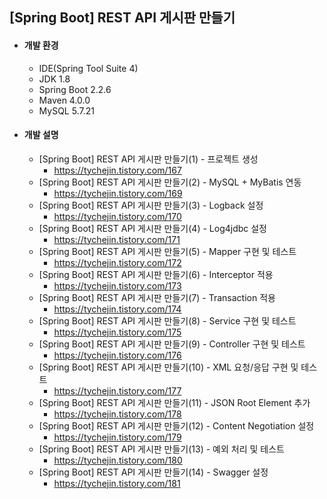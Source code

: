 ## [Spring Boot] REST API 게시판 만들기
- #### 개발 환경
  - IDE(Spring Tool Suite 4) 
  - JDK 1.8
  - Spring Boot 2.2.6
  - Maven 4.0.0
  - MySQL 5.7.21

- #### 개발 설명
  - [Spring Boot] REST API 게시판 만들기(1) - 프로젝트 생성
  	- https://tychejin.tistory.com/167  
  - [Spring Boot] REST API 게시판 만들기(2) - MySQL + MyBatis 연동
  	- https://tychejin.tistory.com/169
  - [Spring Boot] REST API 게시판 만들기(3) - Logback 설정
  	- https://tychejin.tistory.com/170  
  - [Spring Boot] REST API 게시판 만들기(4) - Log4jdbc 설정
  	- https://tychejin.tistory.com/171  
  - [Spring Boot] REST API 게시판 만들기(5) - Mapper 구현 및 테스트
  	- https://tychejin.tistory.com/172  
  - [Spring Boot] REST API 게시판 만들기(6) - Interceptor 적용
  	- https://tychejin.tistory.com/173  
  - [Spring Boot] REST API 게시판 만들기(7) - Transaction 적용
  	- https://tychejin.tistory.com/174  
  - [Spring Boot] REST API 게시판 만들기(8) - Service 구현 및 테스트
  	- https://tychejin.tistory.com/175  
  - [Spring Boot] REST API 게시판 만들기(9) - Controller 구현 및 테스트
  	- https://tychejin.tistory.com/176  
  - [Spring Boot] REST API 게시판 만들기(10) - XML 요청/응답 구현 및 테스트
  	- https://tychejin.tistory.com/177  
  - [Spring Boot] REST API 게시판 만들기(11) - JSON Root Element 추가
  	- https://tychejin.tistory.com/178  
  - [Spring Boot] REST API 게시판 만들기(12) - Content Negotiation 설정
  	- https://tychejin.tistory.com/179  
  - [Spring Boot] REST API 게시판 만들기(13) - 예외 처리 및 테스트
  	- https://tychejin.tistory.com/180
  - [Spring Boot] REST API 게시판 만들기(14) - Swagger 설정
  	- https://tychejin.tistory.com/181
